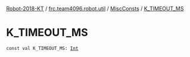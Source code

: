 [Robot-2018-KT](../../index.md) / [frc.team4096.robot.util](../index.md) / [MiscConsts](index.md) / [K_TIMEOUT_MS](./-k_-t-i-m-e-o-u-t_-m-s.md)

# K_TIMEOUT_MS

`const val K_TIMEOUT_MS: `[`Int`](https://kotlinlang.org/api/latest/jvm/stdlib/kotlin/-int/index.html)